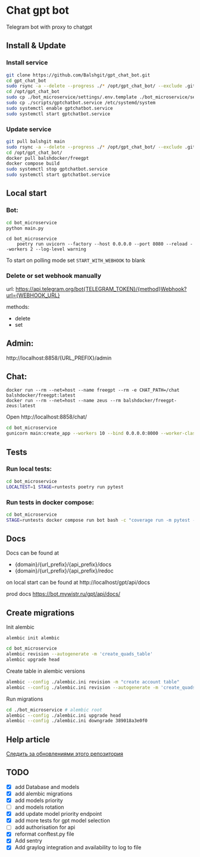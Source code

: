# Chat gpt bot
Telegram bot with proxy to chatgpt

## Install & Update

### Install service

```bash
git clone https://github.com/Balshgit/gpt_chat_bot.git
cd gpt_chat_bot
sudo rsync -a --delete --progress ./* /opt/gpt_chat_bot/ --exclude .git
cd /opt/gpt_chat_bot
sudo cp ./bot_microservice/settings/.env.template ./bot_microservice/settings/.env
sudo cp ./scripts/gptchatbot.service /etc/systemd/system
sudo systemctl enable gptchatbot.service
sudo systemctl start gptchatbot.service
```

### Update service

```bash
git pull balshgit main
sudo rsync -a --delete --progress ./* /opt/gpt_chat_bot/ --exclude .git
cd /opt/gpt_chat_bot/
docker pull balshdocker/freegpt
docker compose build
sudo systemctl stop gptchatbot.service
sudo systemctl start gptchatbot.service
```

## Local start

### Bot:

```bash
cd bot_microservice
python main.py
```

```shell
cd bot_microservice
	poetry run uvicorn --factory --host 0.0.0.0 --port 8080 --reload --workers 2 --log-level warning
```

To start on polling mode set `START_WITH_WEBHOOK` to blank


### Delete or set webhook manually

url: https://api.telegram.org/bot{TELEGRAM_TOKEN}/{method}Webhook?url={WEBHOOK_URL}

methods:
- delete
- set


## Admin:

http://localhost:8858/{URL_PREFIX}/admin


## Chat:

```shell
docker run --rm --net=host --name freegpt --rm -e CHAT_PATH=/chat balshdocker/freegpt:latest
docker run --rm --net=host --name zeus --rm balshdocker/freegpt-zeus:latest
```
Open http://localhost:8858/chat/


```bash
cd bot_microservice
gunicorn main:create_app --workers 10 --bind 0.0.0.0:8000 --worker-class uvicorn.workers.UvicornWorker --timeout 150 --max-requests 2000 --max-requests-jitter 400
```


## Tests

### Run local tests:
```bash
cd bot_microservice
LOCALTEST=1 STAGE=runtests poetry run pytest
```

### Run tests in docker compose:
```bash
cd bot_microservice
STAGE=runtests docker compose run bot bash -c "coverage run -m pytest -vv --exitfirst && poetry run coverage report"
```

## Docs
Docs can be found at

- {domain}/{url_prefix}/{api_prefix}/docs
- {domain}/{url_prefix}/{api_prefix}/redoc

on local start can be found at http://localhost/gpt/api/docs

prod docs https://bot.mywistr.ru/gpt/api/docs/


## Create migrations

Init alembic

    alembic init alembic


```bash
cd bot_microservice
alembic revision --autogenerate -m 'create_quads_table'
alembic upgrade head
```


Create table in alembic versions

```bash
alembic --config ./alembic.ini revision -m "create account table"
alembic --config ./alembic.ini revision --autogenerate -m 'create_quads_table'
```



Run migrations

```bash
cd ./bot_microservice # alembic root
alembic --config ./alembic.ini upgrade head
alembic --config ./alembic.ini downgrade 389018a3e0f0
```


## Help article

[Следить за обновлениями этого репозитория](https://github.com/fantasy-peak/cpp-freegpt-webui)


## TODO

- [x] add Database and models
- [x] add alembic migrations
- [x] add models priority 
- [ ] and models rotation
- [x] add update model priority endpoint
- [x] add more tests for gpt model selection
- [ ] add authorisation for api
- [x] reformat conftest.py file
- [x] Add sentry
- [x] Add graylog integration and availability to log to file
